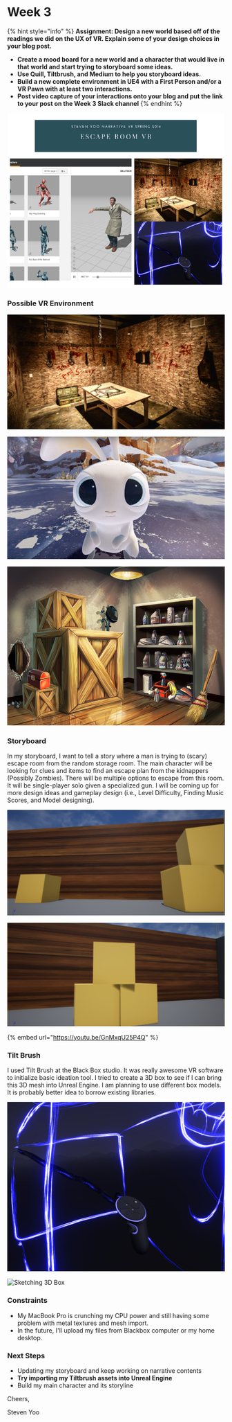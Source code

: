 # Week 3

{% hint style="info" %}
**Assignment: Design a new world based off of the readings we did on the UX of VR.  Explain some of your design choices in your blog post.**

* **Create a mood board for a new world and a character that would live in that world and start trying to storyboard some ideas.**  
* **Use Quill, Tiltbrush, and Medium to help you storyboard ideas.**  
* **Build a new complete environment in UE4 with a First Person and/or a VR Pawn with at least two interactions.**  
* **Post video capture of your interactions onto your blog and put the link to your post on the Week 3 Slack channel**
{% endhint %}

![Mood Board :\)](../.gitbook/assets/escape-room-vr.png)

### Possible VR Environment

![Scary Locked Room](../.gitbook/assets/image%20%283%29.png)

![](../.gitbook/assets/image%20%2820%29.png)

![](../.gitbook/assets/image%20%288%29.png)

### Storyboard

In my storyboard, I want to tell a story where a man is trying to \(scary\) escape room from the random storage room. The main character will be looking for clues and items to find an escape plan from the kidnappers \(Possibly Zombies\). There will be multiple options to escape from this room. It will be single-player solo given a specialized gun. I will be coming up for more design ideas and gameplay design \(i.e., Level Difficulty, Finding Music Scores, and Model designing\). 

![Escape a storage room setting: Still dealing with Metal and Mesh with XCode \(MAC\)](../.gitbook/assets/screen-shot-2019-02-19-at-12.33.56-pm.png)

![Destroy the boxes or any given items to escape the storage room.](../.gitbook/assets/screen-shot-2019-02-19-at-12.35.04-pm.png)

{% embed url="https://youtu.be/GnMxqU25P4Q" %}



### Tilt Brush

I used Tilt Brush at the Black Box studio. It was really awesome VR software to initialize basic ideation tool. I tried to create a 3D box to see if I can bring this 3D mesh into Unreal Engine. I am planning to use different box models. It is probably better idea to borrow existing libraries. 

![Tilt Brush 3D Box](../.gitbook/assets/box.PNG)

![Sketching 3D Box](../.gitbook/assets/box1.PNG)

### Constraints

* My MacBook Pro is crunching my CPU power and still having some problem with metal textures and mesh import.
* In the future, I'll upload my files from Blackbox computer or my home desktop.

### Next Steps

* Updating my storyboard and keep working on narrative contents
* **Try importing my Tiltbrush assets into Unreal Engine**
* Build my main character and its storyline



Cheers,

Steven Yoo

